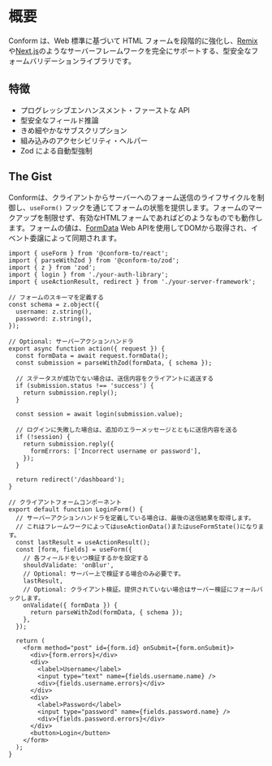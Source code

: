 # 概要

Conform は、Web 標準に基づいて HTML フォームを段階的に強化し、[Remix](https://remix.run)や[Next.js](https://nextjs.org)のようなサーバーフレームワークを完全にサポートする、型安全なフォームバリデーションライブラリです。

## 特徴

- プログレッシブエンハンスメント・ファーストな API
- 型安全なフィールド推論
- きめ細やかなサブスクリプション
- 組み込みのアクセシビリティ・ヘルパー
- Zod による自動型強制

## The Gist

Conformは、クライアントからサーバーへのフォーム送信のライフサイクルを制御し、`useForm()` フックを通じてフォームの状態を提供します。フォームのマークアップを制限せず、有効なHTMLフォームであればどのようなものでも動作します。フォームの値は、[FormData](https://developer.mozilla.org/en-US/docs/Web/API/FormData) Web APIを使用してDOMから取得され、イベント委譲によって同期されます。

```tsx
import { useForm } from '@conform-to/react';
import { parseWithZod } from '@conform-to/zod';
import { z } from 'zod';
import { login } from './your-auth-library';
import { useActionResult, redirect } from './your-server-framework';

// フォームのスキーマを定義する
const schema = z.object({
  username: z.string(),
  password: z.string(),
});

// Optional: サーバーアクションハンドラ
export async function action({ request }) {
  const formData = await request.formData();
  const submission = parseWithZod(formData, { schema });

  // ステータスが成功でない場合は、送信内容をクライアントに返送する
  if (submission.status !== 'success') {
    return submission.reply();
  }

  const session = await login(submission.value);

  // ログインに失敗した場合は、追加のエラーメッセージとともに送信内容を送る
  if (!session) {
    return submission.reply({
      formErrors: ['Incorrect username or password'],
    });
  }

  return redirect('/dashboard');
}

// クライアントフォームコンポーネント
export default function LoginForm() {
  // サーバーアクションハンドラを定義している場合は、最後の送信結果を取得します。
  // これはフレームワークによってはuseActionData()またはuseFormState()になります。
  const lastResult = useActionResult();
  const [form, fields] = useForm({
    // 各フィールドをいつ検証するかを設定する
    shouldValidate: 'onBlur',
    // Optional: サーバー上で検証する場合のみ必要です。
    lastResult,
    // Optional: クライアント検証。提供されていない場合はサーバー検証にフォールバックします。
    onValidate({ formData }) {
      return parseWithZod(formData, { schema });
    },
  });

  return (
    <form method="post" id={form.id} onSubmit={form.onSubmit}>
      <div>{form.errors}</div>
      <div>
        <label>Username</label>
        <input type="text" name={fields.username.name} />
        <div>{fields.username.errors}</div>
      </div>
      <div>
        <label>Password</label>
        <input type="password" name={fields.password.name} />
        <div>{fields.password.errors}</div>
      </div>
      <button>Login</button>
    </form>
  );
}
```
